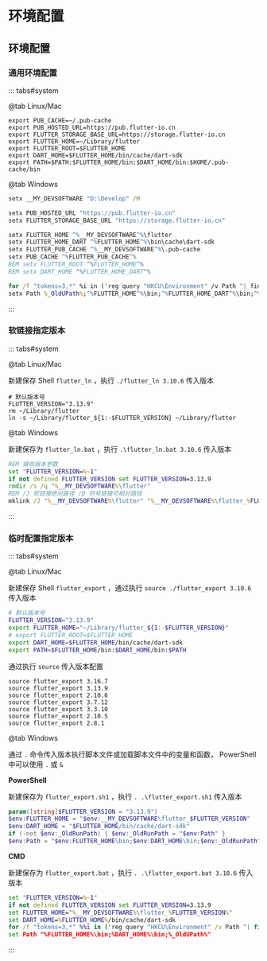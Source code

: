 # 环境配置

## 环境配置

### 通用环境配置

::: tabs#system

@tab Linux/Mac

```shell
export PUB_CACHE=~/.pub-cache
export PUB_HOSTED_URL=https://pub.flutter-io.cn
export FLUTTER_STORAGE_BASE_URL=https://storage.flutter-io.cn
export FLUTTER_HOME=~/Library/flutter
export FLUTTER_ROOT=$FLUTTER_HOME
export DART_HOME=$FLUTTER_HOME/bin/cache/dart-sdk
export PATH=$PATH:$FLUTTER_HOME/bin:$DART_HOME/bin:$HOME/.pub-cache/bin
```

@tab Windows

```bat
setx __MY_DEVSOFTWARE "D:\Develop" /M

setx PUB_HOSTED_URL "https://pub.flutter-io.cn"
setx FLUTTER_STORAGE_BASE_URL "https://storage.flutter-io.cn"

setx FLUTTER_HOME ^%__MY_DEVSOFTWARE^%\flutter
setx FLUTTER_HOME_DART ^%FLUTTER_HOME^%\bin\cache\dart-sdk
setx FLUTTER_PUB_CACHE ^%__MY_DEVSOFTWARE^%\.pub-cache
setx PUB_CACHE ^%FLUTTER_PUB_CACHE^%
REM setx FLUTTER_ROOT ^%FLUTTER_HOME^%
REM setx DART_HOME ^%FLUTTER_HOME_DART^%

for /f "tokens=3,*" %i in ('reg query "HKCU\Environment" /v Path ^| findstr /r /c:"^[ ]*Path"') do if not defined _OldUPath set "_OldUPath=%i"
setx Path %_OldUPath%;^%FLUTTER_HOME^%\bin;^%FLUTTER_HOME_DART^%\bin;^%FLUTTER_PUB_CACHE^%\bin
```

:::

### 软链接指定版本

::: tabs#system

@tab Linux/Mac

新建保存 Shell `flutter_ln` ，执行 `./flutter_ln 3.10.6` 传入版本

```shell
# 默认版本号
FLUTTER_VERSION="3.13.9"
rm ~/Library/flutter
ln -s ~/Library/flutter_${1:-$FLUTTER_VERSION} ~/Library/flutter
```


@tab Windows

新建保存为 `flutter_ln.bat` ，执行 `.\flutter_ln.bat 3.10.6` 传入版本 

```bat
REM 接收版本参数
set "FLUTTER_VERSION=%~1"
if not defined FLUTTER_VERSION set FLUTTER_VERSION=3.13.9
rmdir /s /q "%__MY_DEVSOFTWARE%\flutter"
REM /J 软链接绝对路径 /D 符号链接可相对路径
mklink /J "%__MY_DEVSOFTWARE%\flutter" "%__MY_DEVSOFTWARE%\flutter_%FLUTTER_VERSION%"
```

:::

### 临时配置指定版本

::: tabs#system

@tab Linux/Mac


新建保存 Shell `flutter_export` ，通过执行 `source ./flutter_export 3.10.6` 传入版本

```sh
# 默认版本号
FLUTTER_VERSION="3.13.9"
export FLUTTER_HOME="~/Library/flutter_${1:-$FLUTTER_VERSION}"
# export FLUTTER_ROOT=$FLUTTER_HOME
export DART_HOME=$FLUTTER_HOME/bin/cache/dart-sdk
export PATH=$FLUTTER_HOME/bin:$DART_HOME/bin:$PATH
```

通过执行 `source` 传入版本配置

```shell
source flutter_export 3.16.7
source flutter_export 3.13.9
source flutter_export 2.10.6
source flutter_export 3.7.12
source flutter_export 3.3.10
source flutter_export 2.10.5
source flutter_export 2.8.1
```

@tab Windows

通过 `.` 命令传入版本执行脚本文件或加载脚本文件中的变量和函数， PowerShell中可以使用 `.` 或 `&` 

**PowerShell**

新建保存为 `flutter_export.sh1` ，执行 `. .\flutter_export.sh1` 传入版本 

```powershell
param([string]$FLUTTER_VERSION = "3.13.9")
$env:FLUTTER_HOME = "$env:__MY_DEVSOFTWARE\flutter_$FLUTTER_VERSION"
$env:DART_HOME = "$FLUTTER_HOME/bin/cache/dart-sdk"
if (-not $env:_OldRunPath) { $env:_OldRunPath = "$env:Path" }
$env:Path = "$env:FLUTTER_HOME\bin;$env:DART_HOME\bin;$env:_OldRunPath"
```

**CMD**

新建保存为 `flutter_export.bat` ，执行 `. .\flutter_export.bat 3.10.6` 传入版本

```bat
set "FLUTTER_VERSION=%~1"
if not defined FLUTTER_VERSION set FLUTTER_VERSION=3.13.9
set FLUTTER_HOME="%__MY_DEVSOFTWARE%\flutter_%FLUTTER_VERSION%"
set DART_HOME=%FLUTTER_HOME%/bin/cache/dart-sdk
for /f "tokens=3,*" %%i in ('reg query "HKCU\Environment" /v Path ^| findstr /r /c:"^[ ]*Path"') do if not defined _OldUPath set "_OldUPath=%%i"
set Path "%FLUTTER_HOME%\bin;%DART_HOME%\bin;%_OldUPath%"
```

:::
